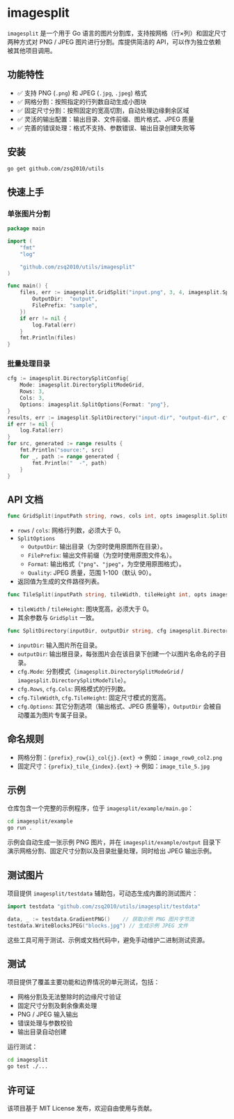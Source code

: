 # imagesplit

`imagesplit` 是一个用于 Go 语言的图片分割库，支持按网格（行×列）和固定尺寸两种方式对 PNG / JPEG 图片进行分割。库提供简洁的 API，可以作为独立依赖被其他项目调用。

## 功能特性

- ✅ 支持 PNG (`.png`) 和 JPEG (`.jpg`, `.jpeg`) 格式
- ✅ 网格分割：按照指定的行列数自动生成小图块
- ✅ 固定尺寸分割：按照固定的宽高切割，自动处理边缘剩余区域
- ✅ 灵活的输出配置：输出目录、文件前缀、图片格式、JPEG 质量
- ✅ 完善的错误处理：格式不支持、参数错误、输出目录创建失败等

## 安装

```bash
go get github.com/zsq2010/utils
```

## 快速上手

### 单张图片分割

```go
package main

import (
    "fmt"
    "log"

    "github.com/zsq2010/utils/imagesplit"
)

func main() {
    files, err := imagesplit.GridSplit("input.png", 3, 4, imagesplit.SplitOptions{
        OutputDir:  "output",
        FilePrefix: "sample",
    })
    if err != nil {
        log.Fatal(err)
    }
    fmt.Println(files)
}
```

### 批量处理目录

```go
cfg := imagesplit.DirectorySplitConfig{
    Mode: imagesplit.DirectorySplitModeGrid,
    Rows: 3,
    Cols: 3,
    Options: imagesplit.SplitOptions{Format: "png"},
}
results, err := imagesplit.SplitDirectory("input-dir", "output-dir", cfg)
if err != nil {
    log.Fatal(err)
}
for src, generated := range results {
    fmt.Println("source:", src)
    for _, path := range generated {
        fmt.Println("  -", path)
    }
}
```

## API 文档

```go
func GridSplit(inputPath string, rows, cols int, opts imagesplit.SplitOptions) ([]string, error)
```
- `rows` / `cols`: 网格行列数，必须大于 0。
- `SplitOptions`
  - `OutputDir`: 输出目录（为空时使用原图所在目录）。
  - `FilePrefix`: 输出文件前缀（为空时使用原图文件名）。
  - `Format`: 输出格式（`"png"`、`"jpeg"`，为空使用原图格式）。
  - `Quality`: JPEG 质量，范围 1-100（默认 90）。
- 返回值为生成的文件路径列表。

```go
func TileSplit(inputPath string, tileWidth, tileHeight int, opts imagesplit.SplitOptions) ([]string, error)
```
- `tileWidth` / `tileHeight`: 图块宽高，必须大于 0。
- 其余参数与 `GridSplit` 一致。

```go
func SplitDirectory(inputDir, outputDir string, cfg imagesplit.DirectorySplitConfig) (map[string][]string, error)
```
- `inputDir`: 输入图片所在目录。
- `outputDir`: 输出根目录，每张图片会在该目录下创建一个以图片名命名的子目录。
- `cfg.Mode`: 分割模式（`imagesplit.DirectorySplitModeGrid` / `imagesplit.DirectorySplitModeTile`）。
- `cfg.Rows`, `cfg.Cols`: 网格模式的行列数。
- `cfg.TileWidth`, `cfg.TileHeight`: 固定尺寸模式的宽高。
- `cfg.Options`: 其它分割选项（输出格式、JPEG 质量等），`OutputDir` 会被自动覆盖为图片专属子目录。

## 命名规则

- 网格分割：`{prefix}_row{i}_col{j}.{ext}` → 例如：`image_row0_col2.png`
- 固定尺寸：`{prefix}_tile_{index}.{ext}` → 例如：`image_tile_5.jpg`

## 示例

仓库包含一个完整的示例程序，位于 `imagesplit/example/main.go`：

```bash
cd imagesplit/example
go run .
```

示例会自动生成一张示例 PNG 图片，并在 `imagesplit/example/output` 目录下演示网格分割、固定尺寸分割以及目录批量处理，同时给出 JPEG 输出示例。

## 测试图片

项目提供 `imagesplit/testdata` 辅助包，可动态生成内置的测试图片：

```go
import testdata "github.com/zsq2010/utils/imagesplit/testdata"

data, _ := testdata.GradientPNG()    // 获取示例 PNG 图片字节流
testdata.WriteBlocksJPEG("blocks.jpg") // 生成示例 JPEG 文件
```

这些工具可用于测试、示例或文档代码中，避免手动维护二进制测试资源。

## 测试

项目提供了覆盖主要功能和边界情况的单元测试，包括：

- 网格分割及无法整除时的边缘尺寸验证
- 固定尺寸分割及剩余像素处理
- PNG / JPEG 输入输出
- 错误处理与参数校验
- 输出目录自动创建

运行测试：

```bash
cd imagesplit
go test ./...
```

## 许可证

该项目基于 MIT License 发布，欢迎自由使用与贡献。
